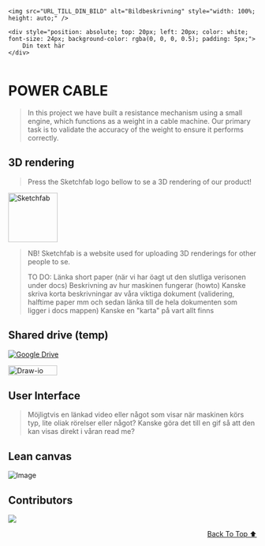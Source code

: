 <div style="position: relative; display: inline-block;">

    <img src="URL_TILL_DIN_BILD" alt="Bildbeskrivning" style="width: 100%; height: auto;" />

    <div style="position: absolute; top: 20px; left: 20px; color: white; font-size: 24px; background-color: rgba(0, 0, 0, 0.5); padding: 5px;">
        Din text här
    </div>

</div>



# POWER CABLE
> 
> In this project we have built a resistance mechanism using a small engine, which functions as a weight in a cable machine.
> Our primary task is to validate the accuracy of the weight to ensure it performs correctly.
>
> 
## 3D rendering
> Press the Sketchfab logo bellow to se a 3D rendering of our product!
<a href = "https://sketchfab.com/3d-models/projekt3d-6b6fb44155ed42e9aa5e08ebe1b3ae99">
  <img src="https://github.com/HugoPersson01/Project-Course-2-KTH-Digital-Training-Equipment/blob/main/pictures/sketchfab.png" alt="Sketchfab" width="100" height = "100">
</a>

> NB! Sketchfab is a website used for uploading 3D renderings for other people to se.
>
> TO DO:
> Länka short paper (när vi har öagt ut den slutliga verisonen under docs)
> Beskrivning av hur maskinen fungerar (howto)
> Kanske skriva korta beskrivningar av våra viktiga dokument (validering, halftime paper mm och sedan länka till de hela dokumenten som ligger i docs mappen)
> Kanske en "karta" på vart allt finns


## Shared drive (temp)
[![Google Drive](https://img.shields.io/badge/Google%20Drive-4285F4?logo=googledrive&logoColor=fff)](https://drive.google.com/drive/folders/1GKdPG60LBvru-e2fMha9NIqRZFCKdvjO)

<a href="https://app.diagrams.net/">
  <img src="https://github.com/HugoPersson01/Project-Course-2-KTH-Digital-Training-Equipment/blob/main/pictures/Draw-io-button.PNG" alt="Draw-io" width="99" height="20">
</a>


## User Interface
> Möjligtvis en länkad video eller något som visar när maskinen körs typ, lite oliak rörelser eller något?
> Kanske göra det till en gif så att den kan visas direkt i våran read me?


## Lean canvas
![Image](https://github.com/user-attachments/assets/80127c9e-17d7-412f-a379-abc8f2e61ad0)



## Contributors

<a href="https://github.com/HugoPersson01/Project-Course-2-KTH-Digital-Training-Equipment/graphs/contributors">
  <img src="https://contrib.rocks/image?repo=HugoPersson01/Project-Course-2-KTH-Digital-Training-Equipment" />
</a>




<div align="right">

[Back To Top ⬆️](#This-project)
</div>




